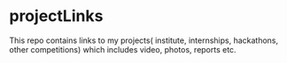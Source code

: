 # projectLinks
This repo contains links to my projects( institute, internships, hackathons, other competitions) which includes video, photos, reports etc.
